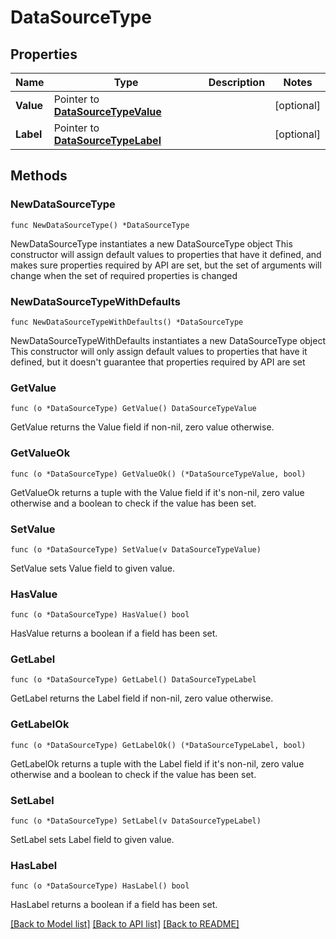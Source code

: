 # DataSourceType

## Properties

Name | Type | Description | Notes
------------ | ------------- | ------------- | -------------
**Value** | Pointer to [**DataSourceTypeValue**](DataSourceTypeValue.md) |  | [optional] 
**Label** | Pointer to [**DataSourceTypeLabel**](DataSourceTypeLabel.md) |  | [optional] 

## Methods

### NewDataSourceType

`func NewDataSourceType() *DataSourceType`

NewDataSourceType instantiates a new DataSourceType object
This constructor will assign default values to properties that have it defined,
and makes sure properties required by API are set, but the set of arguments
will change when the set of required properties is changed

### NewDataSourceTypeWithDefaults

`func NewDataSourceTypeWithDefaults() *DataSourceType`

NewDataSourceTypeWithDefaults instantiates a new DataSourceType object
This constructor will only assign default values to properties that have it defined,
but it doesn't guarantee that properties required by API are set

### GetValue

`func (o *DataSourceType) GetValue() DataSourceTypeValue`

GetValue returns the Value field if non-nil, zero value otherwise.

### GetValueOk

`func (o *DataSourceType) GetValueOk() (*DataSourceTypeValue, bool)`

GetValueOk returns a tuple with the Value field if it's non-nil, zero value otherwise
and a boolean to check if the value has been set.

### SetValue

`func (o *DataSourceType) SetValue(v DataSourceTypeValue)`

SetValue sets Value field to given value.

### HasValue

`func (o *DataSourceType) HasValue() bool`

HasValue returns a boolean if a field has been set.

### GetLabel

`func (o *DataSourceType) GetLabel() DataSourceTypeLabel`

GetLabel returns the Label field if non-nil, zero value otherwise.

### GetLabelOk

`func (o *DataSourceType) GetLabelOk() (*DataSourceTypeLabel, bool)`

GetLabelOk returns a tuple with the Label field if it's non-nil, zero value otherwise
and a boolean to check if the value has been set.

### SetLabel

`func (o *DataSourceType) SetLabel(v DataSourceTypeLabel)`

SetLabel sets Label field to given value.

### HasLabel

`func (o *DataSourceType) HasLabel() bool`

HasLabel returns a boolean if a field has been set.


[[Back to Model list]](../README.md#documentation-for-models) [[Back to API list]](../README.md#documentation-for-api-endpoints) [[Back to README]](../README.md)



